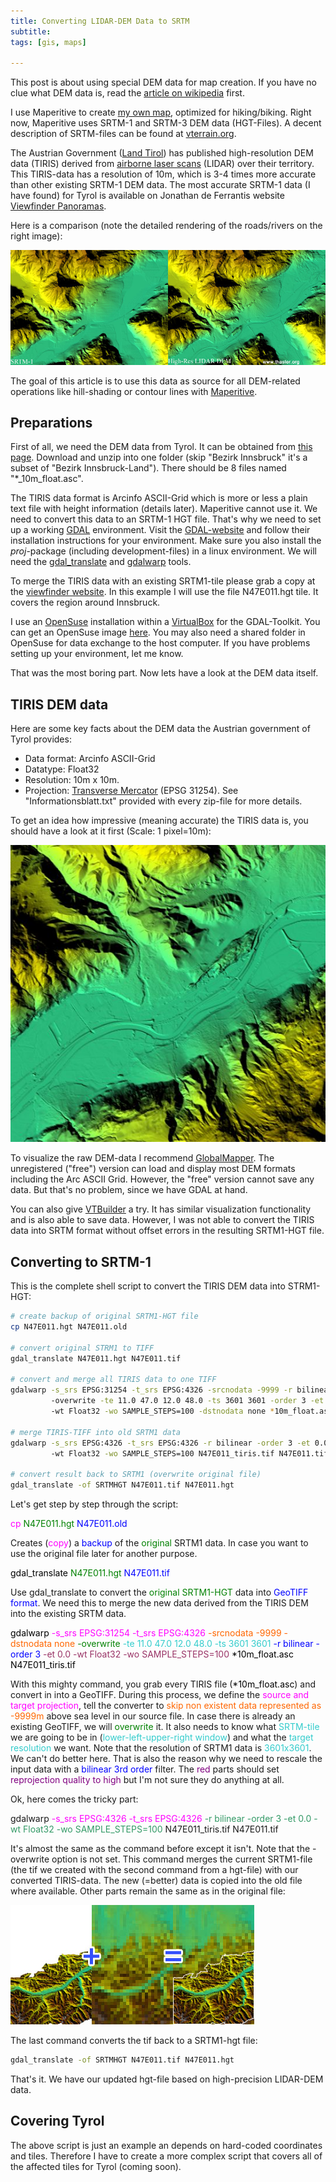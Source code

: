 ```yaml
---
title: Converting LIDAR-DEM Data to SRTM
subtitle: 
tags: [gis, maps]

---
```


This post is about using special DEM data for map creation. If you have no clue what DEM data is, read the [article on wikipedia](http://en.wikipedia.org/wiki/Digital_elevation_model) first.

I use Maperitive to create [my own map](https://www.thasler.com/map "MyCycleMap"),  optimized for hiking/biking. Right now, Maperitive uses SRTM-1 and  SRTM-3 DEM data (HGT-Files). A decent description of SRTM-files can be found at [vterrain.org](http://vterrain.org/Elevation/SRTM/).

The Austrian Government ([Land Tirol](http://data.tirol.gv.at)) has published high-resolution DEM data (TIRIS) derived from [airborne laser scans](http://www.tirol.gv.at/themen/sicherheit/geoinformation/laserscanning/) (LIDAR) over their territory. This TIRIS-data has a resolution of 10m, which is 3-4 times more accurate than other existing SRTM-1 DEM data. The most accurate SRTM-1 data (I have found) for Tyrol is available on  Jonathan de Ferrantis website [Viewfinder Panoramas](http://www.viewfinderpanoramas.org/dem3.html#alps).

Here is a comparison (note the detailed rendering of the roads/rivers on the right image):

![](/img/blog/TIRIS_compare11.jpg)

The goal of this article is to use this data as source for all DEM-related operations like hill-shading or contour lines with [Maperitive](http://maperitive.net).

## Preparations

First of all, we need the DEM data from Tyrol. It can be obtained from [this page](http://www.tirol.gv.at/applikationen/e-government/data/datenkatalog/geographie-und-planung/digitales-gelaendemodell-tirol/). Download and unzip into one folder (skip "Bezirk Innsbruck" it's a subset of "Bezirk Innsbruck-Land"). There should be 8 files named "*_10m_float.asc".

The TIRIS data format is Arcinfo ASCII-Grid which is more or less a plain text file with height information (details later). Maperitive cannot use it. We need to convert this data to an SRTM-1 HGT file. That's why we need to set up a working [GDAL](http://www.gdal.org) environment. Visit the [GDAL-website](http://www.gdal.org) and follow their installation instructions for your environment. Make sure you also install the _proj_-package (including development-files) in a linux environment.  We will need the [gdal_translate](http://trac.osgeo.org/gdal/wiki/UserDocs/GdalTranslate) and [gdalwarp](http://trac.osgeo.org/gdal/wiki/UserDocs/GdalWarp) tools.

To merge the TIRIS data with an existing SRTM1-tile please grab a copy at the [viewfinder website](http://www.viewfinderpanoramas.org/dem3.html#alps). In this example I will use the file N47E011.hgt tile. It covers the region around Innsbruck.

I use an [OpenSuse](http://www.opensuse.org/) installation within a [VirtualBox](https://www.virtualbox.org/) for the GDAL-Toolkit. You can get an OpenSuse image [here](http://virtualboxes.org/images/opensuse/). You may also need a shared folder in OpenSuse for data exchange to the host computer. If you have problems setting up your environment, let me know.

That was the most boring part. Now lets have a look at the DEM data itself.

## TIRIS DEM data

Here are some key facts about the DEM data the Austrian government of Tyrol provides:

*   Data format: Arcinfo ASCII-Grid
*   Datatype: Float32
*   Resolution: 10m x 10m.
*   Projection: [Transverse Mercator](http://en.wikipedia.org/wiki/Transverse_Mercator_projection) (EPSG 31254).
See "Informationsblatt.txt" provided with every zip-file for more details.

To get an idea how impressive (meaning accurate) the TIRIS data is, you should have a look at it first (Scale: 1 pixel=10m):

![](/img/blog/Detail_Jenbach.jpg)

To visualize the raw DEM-data I recommend [GlobalMapper](http://www.bluemarblegeo.com/products/global-mapper.php). The unregistered ("free") version can load and display most DEM formats including the Arc ASCII Grid. However, the "free" version cannot save any data. But that's no problem, since we have GDAL at hand.

You can also give [VTBuilder](http://vterrain.org/Doc/VTBuilder/overview.html) a try. It has similar visualization functionality and is also able to save data. However, I was not able to convert the TIRIS data into SRTM format without offset errors in the resulting SRTM1-HGT file.

## Converting to SRTM-1

This is the complete shell script to convert the TIRIS DEM data into STRM1-HGT:

```sh
# create backup of original SRTM1-HGT file
cp N47E011.hgt N47E011.old

# convert original STRM1 to TIFF
gdal_translate N47E011.hgt N47E011.tif

# convert and merge all TIRIS data to one TIFF
gdalwarp -s_srs EPSG:31254 -t_srs EPSG:4326 -srcnodata -9999 -r bilinear 
         -overwrite -te 11.0 47.0 12.0 48.0 -ts 3601 3601 -order 3 -et 0.0 
         -wt Float32 -wo SAMPLE_STEPS=100 -dstnodata none *10m_float.asc N47E011_tiris.tif

# merge TIRIS-TIFF into old SRTM1 data
gdalwarp -s_srs EPSG:4326 -t_srs EPSG:4326 -r bilinear -order 3 -et 0.0 
         -wt Float32 -wo SAMPLE_STEPS=100 N47E011_tiris.tif N47E011.tif

# convert result back to SRTM1 (overwrite original file)
gdal_translate -of SRTMHGT N47E011.tif N47E011.hgt
```

Let's get step by step through the script:

<span style="color: #ff00ff;">cp</span> <span style="color: #008000;">N47E011.hgt</span> <span style="color: #0000ff;">N47E011.old</span>

Creates (<span style="color: #ff00ff;">copy</span>) a <span style="color: #0000ff;">backup</span> of the <span style="color: #008000;">original </span>SRTM1 data. In case you want to use the original file later for another purpose.

<span style="color: #000000;">gdal_translate</span> <span style="color: #008000;">N47E011.hgt</span> <span style="color: #0000ff;">N47E011.tif</span>

Use gdal_translate to convert the <span style="color: #008000;">original SRTM1-HGT</span> data into <span style="color: #0000ff;">GeoTIFF format</span>. We need this to merge the new data derived from the TIRIS DEM into the existing SRTM data.

<span style="color: #000000;">gdalwarp <span style="color: #ff00ff;">-s_srs EPSG:31254 -t_srs EPSG:4326</span> <span style="color: #ff6600;">-srcnodata -9999 -dstnodata none</span> 
<span style="color: #008000;">-overwrite</span> <span style="color: #33cccc;">-te 11.0 47.0 12.0 48.0 -ts 3601 3601</span> 
<span style="color: #0000ff;">-r bilinear -order 3</span><span style="color: #993366;"> -et 0.0 -wt Float32 -wo SAMPLE_STEPS=100</span> 
*10m_float.asc N47E011_tiris.tif</span>

With this mighty command, you grab every TIRIS file (<span style="color: #000000;">*10m_float.asc</span>) and convert in into a GeoTIFF. During this process, we define the <span style="color: #ff00ff;">source and target projection</span>, tell the converter to <span style="color: #ff6600;">skip non existent data represented as -9999m</span> above sea level in our source file. In case there is already an existing GeoTIFF, we will <span style="color: #008000;">overwrite</span> it. It also needs to know what <span style="color: #33cccc;">SRTM-tile</span> we are going to be in (<span style="color: #33cccc;">lower-left-upper-right window</span>) and what the <span style="color: #33cccc;">target resolution</span> we want. Note that the resolution of SRTM1 data is <span style="color: #33cccc;">3601x3601</span>. We can't do better here. That is also the reason why we need to rescale the input data with a <span style="color: #0000ff;">bilinear 3rd order</span> filter. The <span style="color: #800080;">red</span> parts should set <span style="color: #800080;">reprojection quality to high</span> but I'm not sure they do anything at all.

Ok, here comes the tricky part:

gdalwarp <span style="color: #ff00ff;">-s_srs EPSG:4326 -t_srs EPSG:4326</span> <span style="color: #339966;">-r bilinear -order 3 -et 0.0 </span>
<span style="color: #339966;">-wt Float32 -wo SAMPLE_STEPS=100</span> N47E011_tiris.tif N47E011.tif

It's almost the same as the command before except it isn't. Note that the -overwrite option is not set. This command merges the current SRTM1-file (the tif we created with the second command from a hgt-file) with our converted TIRIS-data. The new (=better) data is copied into the old file where available. Other parts remain the same as in the original file:

![](/img/blog/merging_srtm2.jpg)

The last command converts the tif back to a SRTM1-hgt file: 

```sh
gdal_translate -of SRTMHGT N47E011.tif N47E011.hgt
```

That's it. We have our updated hgt-file based on high-precision LIDAR-DEM data.

## Covering Tyrol

The above script is just an example an depends on hard-coded coordinates and tiles. Therefore I have to create a more complex script that covers all of the affected tiles for Tyrol (coming soon).
